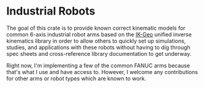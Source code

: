 # Industrial Robots

The goal of this crate is to provide known correct kinematic models for common 6-axis industrial robot arms based on the [IK-Geo](https://github.com/rpiRobotics/ik-geo) unified inverse kinematics library in order to allow others to quickly set up simulations, studies, and applications with these robots without having to dig through spec sheets and cross-reference library documentation to get underway.

Right now, I'm implementing a few of the common FANUC arms because that's what I use and have access to. However, I welcome any contributions for other arms or robot types which are known to work.

